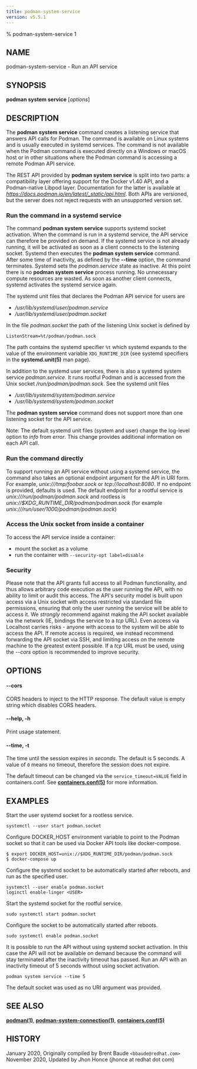 ```yaml
---
title: podman-system-service
version: v5.5.1
---
```


% podman-system-service 1

## NAME
podman\-system\-service - Run an API service

## SYNOPSIS
**podman system service** [*options*]

## DESCRIPTION
The **podman system service** command creates a listening service that answers API calls for Podman.
The command is available on Linux systems and is usually executed in systemd services.
The command is not available when the Podman command is executed directly on a Windows or macOS
host or in other situations where the Podman command is accessing a remote Podman API service.

The REST API provided by **podman system service** is split into two parts: a compatibility layer offering support for the Docker v1.40 API, and a Podman-native Libpod layer.
Documentation for the latter is available at *https://docs.podman.io/en/latest/_static/api.html*.
Both APIs are versioned, but the server does not reject requests with an unsupported version set.

### Run the command in a systemd service

The command **podman system service** supports systemd socket activation.
When the command is run in a systemd service, the API service can therefore be provided on demand.
If the systemd service is not already running, it will be activated as soon as
a client connects to the listening socket. Systemd then executes the
**podman system service** command.
After some time of inactivity, as defined by the __--time__ option, the command terminates.
Systemd sets the _podman.service_ state as inactive. At this point there is no
**podman system service** process running. No unnecessary compute resources are wasted.
As soon as another client connects, systemd activates the systemd service again.

The systemd unit files that declares the Podman API service for users are

* _/usr/lib/systemd/user/podman.service_
* _/usr/lib/systemd/user/podman.socket_

In the file _podman.socket_ the path of the listening Unix socket is defined by

```
ListenStream=%t/podman/podman.sock
```

The path contains the systemd specifier `%t` which systemd expands to the value of the environment variable
`XDG_RUNTIME_DIR` (see systemd specifiers in the **systemd.unit(5)** man page).

In addition to the systemd user services, there is also a systemd system service _podman.service_.
It runs rootful Podman and is accessed from the Unix socket _/run/podman/podman.sock_. See the systemd unit files

* _/usr/lib/systemd/system/podman.service_
* _/usr/lib/systemd/system/podman.socket_

The **podman system service** command does not support more than one listening socket for the API service.

Note: The default systemd unit files (system and user) change the log-level option to *info* from *error*. This change provides additional information on each API call.

### Run the command directly

To support running an API service without using a systemd service, the command also takes an
optional endpoint argument for the API in URI form.  For example, *unix:///tmp/foobar.sock* or *tcp://localhost:8080*.
If no endpoint is provided, defaults is used.  The default endpoint for a rootful
service is *unix:///run/podman/podman.sock* and rootless is *unix://$XDG_RUNTIME_DIR/podman/podman.sock* (for
example *unix:///run/user/1000/podman/podman.sock*)

### Access the Unix socket from inside a container

To access the API service inside a container:
- mount the socket as a volume
- run the container with `--security-opt label=disable`

### Security

Please note that the API grants full access to all Podman functionality, and thus allows arbitrary code execution as the user running the API, with no ability to limit or audit this access.
The API's security model is built upon access via a Unix socket with access restricted via standard file permissions, ensuring that only the user running the service will be able to access it.
We *strongly* recommend against making the API socket available via the network (IE, bindings the service to a *tcp* URL).
Even access via Localhost carries risks - anyone with access to the system will be able to access the API.
If remote access is required, we instead recommend forwarding the API socket via SSH, and limiting access on the remote machine to the greatest extent possible.
If a *tcp* URL must be used, using the *--cors* option is recommended to improve security.

## OPTIONS

#### **--cors**

CORS headers to inject to the HTTP response. The default value is empty string which disables CORS headers.

#### **--help**, **-h**

Print usage statement.

#### **--time**, **-t**

The time until the session expires in _seconds_. The default is 5
seconds. A value of `0` means no timeout, therefore the session does not expire.

The default timeout can be changed via the `service_timeout=VALUE` field in containers.conf.
See **[containers.conf(5)](https://github.com/containers/common/blob/main/docs/containers.conf.5.md)** for more information.

## EXAMPLES

Start the user systemd socket for a rootless service.
```
systemctl --user start podman.socket
```

Configure DOCKER_HOST environment variable to point to the Podman socket so that
it can be used via Docker API tools like docker-compose.
```
$ export DOCKER_HOST=unix://$XDG_RUNTIME_DIR/podman/podman.sock
$ docker-compose up
```

Configure the systemd socket to be automatically started after reboots, and run as the specified user.
```
systemctl --user enable podman.socket
loginctl enable-linger <USER>
```

Start the systemd socket for the rootful service.
```
sudo systemctl start podman.socket
```

Configure the socket to be automatically started after reboots.
```
sudo systemctl enable podman.socket
```

It is possible to run the API without using systemd socket activation.
In this case the API will not be available on demand because the command will
stay terminated after the inactivity timeout has passed.
Run an API with an inactivity timeout of 5 seconds without using socket activation.
```
podman system service --time 5
```

The default socket was used as no URI argument was provided.

## SEE ALSO
**[podman(1)](podman.1.md)**, **[podman-system-connection(1)](podman-system-connection.1.md)**, **[containers.conf(5)](https://github.com/containers/common/blob/main/docs/containers.conf.5.md)**

## HISTORY
January 2020, Originally compiled by Brent Baude `<bbaude@redhat.com>`
November 2020, Updated by Jhon Honce (jhonce at redhat dot com)

